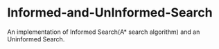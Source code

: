 # Informed-and-UnInformed-Search

An implementation of Informed Search(A* search algorithm) and an Uninformed Search.
